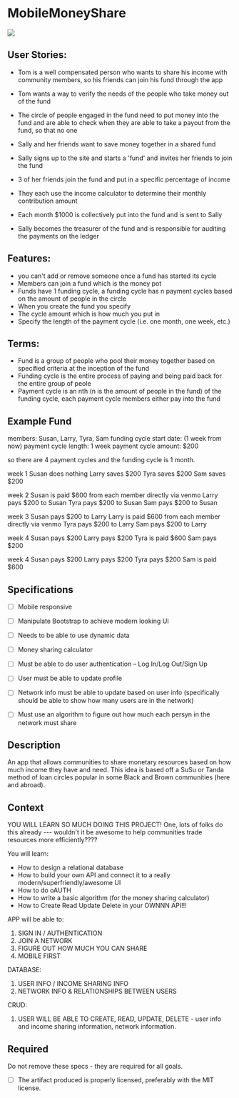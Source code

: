 # MobileMoneyShare

![](https://s-media-cache-ak0.pinimg.com/736x/15/8c/a2/158ca2f7e9e1c0e47aef09fe1c8f4039.jpg)

## User Stories:
 - Tom is a well compensated person who wants to share his income with community members, so his friends can join his fund through the app
 - Tom wants a way to verify the needs of the people who take money out of the fund
 - The circle of people engaged in the fund need to put money into the fund and are able to check when they are able to take a payout from the fund, so that no one


 - Sally and her friends want to save money together in a shared fund
 - Sally signs up to the site and starts a 'fund' and invites her friends to join the fund
 - 3 of her friends join the fund and put in a specific percentage of income
 - They each use the income calculator to determine their monthly contribution amount
 - Each month $1000 is collectively put into the fund and is sent to Sally
 - Sally becomes the treasurer of the fund and is responsible for auditing the payments on the ledger

## Features:

 - you can't add or remove someone once a fund has started its cycle
 - Members can join a fund which is the money pot
 - Funds have 1 funding cycle, a funding cycle has n payment cycles based on the amount of people in the circle
 - When you create the fund you specify
  - The cycle amount which is how much you put in
  - Specify the length of the payment cycle (i.e. one month, one week, etc.)

## Terms:

 - Fund is a group of people who pool their money together based on specified criteria at the inception of the fund
 - Funding cycle is the entire process of paying and being paid back for the entire group of peole
 - Payment cycle is an nth (n is the amount of people in the fund) of the funding cycle, each payment cycle members either pay into the fund


## Example Fund

members: Susan, Larry, Tyra, Sam
funding cycle start date:  (1 week from now)
payment cycle length: 1 week
payment cycle amount: $200

so there are 4 payment cycles and the funding cycle is 1 month.

week 1
Susan does nothing
Larry saves $200
Tyra saves $200
Sam saves $200

week 2
Susan is paid $600 from each member directly via venmo
Larry pays $200 to Susan
Tyra pays $200 to Susan
Sam pays $200 to Susan

week 3
Susan pays $200 to Larry
Larry is paid $600 from each member directly via venmo
Tyra pays $200 to Larry
Sam pays $200 to Larry

week 4
Susan pays $200
Larry pays $200
Tyra is paid $600
Sam pays $200

week 4
Susan pays $200
Larry pays $200
Tyra pays $200
Sam is paid $600

## Specifications

- [ ] Mobile responsive
- [ ] Manipulate Bootstrap to achieve modern looking UI
- [ ] Needs to be able to use dynamic data
- [ ] Money sharing calculator
- [ ] Must be able to do user authentication – Log In/Log Out/Sign Up
- [ ] User must be able to update profile  
- [ ] Network info must be able to update based on user info (specifically should be able to show how many users are in the network)
- [ ] Must use an algorithm to figure out how much each persyn in the network must share



## Description

An app that allows communities to share monetary resources based on how much income they have and need. This idea is based off a SuSu or Tanda method of loan circles popular in some Black and Brown communities (here and abroad).

## Context
YOU WILL LEARN SO MUCH DOING THIS PROJECT!
One, lots of folks do this already --- wouldn't it be awesome to help communities trade resources more efficiently????

You will learn:
- How to design a relational database
- How to build your own API and connect it to a really modern/superfriendly/awesome UI
- How to do oAUTH
- How to write a basic algorithm (for the money sharing calculator)
- How to Create Read Update Delete in your OWNNN API!!!


APP will be able to:
1. SIGN IN / AUTHENTICATION
2. JOIN A NETWORK
3. FIGURE OUT HOW MUCH YOU CAN SHARE
4. MOBILE FIRST

DATABASE:
1. USER INFO / INCOME SHARING INFO
2. NETWORK INFO & RELATIONSHIPS BETWEEN USERS

CRUD:
1. USER WILL BE ABLE TO CREATE, READ, UPDATE, DELETE - user info and income sharing information, network information.

## Required

Do not remove these specs - they are required for all goals.

- [ ] The artifact produced is properly licensed, preferably with the MIT license.
